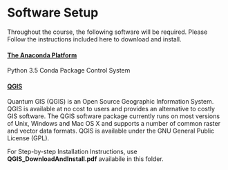 # Software Setup

Throughout the course, the following software will be required. Please Follow the instructions included here to download and install.

#### [The Anaconda Platform](https://www.continuum.io/downloads)
Python 3.5
Conda Package Control System
#### [QGIS](http://www.qgis.org/en/site/forusers/download.html)
Quantum GIS (QGIS) is an Open Source Geographic Information System. QGIS is available at no cost to users and provides an alternative to costly GIS software. The QGIS software package currently runs on most versions of Unix, Windows and Mac OS X and supports a number of common raster and vector data formats. QGIS is available under the GNU General Public License (GPL). 

For Step-by-step Installation Instructions, use __QGIS_DownloadAndInstall.pdf__ availabile in this folder.